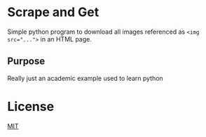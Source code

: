 # Scrape and Get

Simple python program to download all images referenced as `<img src="...">` in 
an HTML page.

## Purpose

Really just an academic example used to learn python


# License 

[MIT](https://opensource.org/licenses/MIT)

